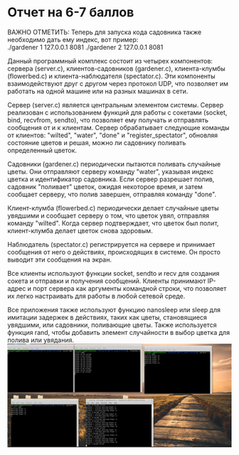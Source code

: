 # Отчет на 6-7 баллов

ВАЖНО ОТМЕТИТЬ:
Теперь для запуска кода садовника также необходимо дать ему индекс, вот пример:<br>
./gardener 1 127.0.0.1 8081
./gardener 2 127.0.0.1 8081

Данный программный комплекс состоит из четырех компонентов: сервера (server.c), клиентов-садовников (gardener.c), клиента-клумбы (flowerbed.c) и клиента-наблюдателя (spectator.c). Эти компоненты взаимодействуют друг с другом через протокол UDP, что позволяет им работать на одной машине или на разных машинах в сети.

Сервер (server.c) является центральным элементом системы. Сервер реализован с использованием функций для работы с сокетами (socket, bind, recvfrom, sendto), что позволяет ему получать и отправлять сообщения от и к клиентам. Сервер обрабатывает следующие команды от клиентов: "wilted", "water", "done" и "register_spectator", обновляя состояние цветов и решая, можно ли садовнику поливать определенный цветок.

Садовники (gardener.c) периодически пытаются поливать случайные цветы. Они отправляют серверу команду "water", указывая индекс цветка и идентификатор садовника. Если сервер разрешает полив, садовник "поливает" цветок, ожидая некоторое время, и затем сообщает серверу, что полив завершен, отправляя команду "done".

Клиент-клумба (flowerbed.c) периодически делает случайные цветы увядшими и сообщает серверу о том, что цветок увял, отправляя команду "wilted". Когда сервер подтверждает, что цветок был полит, клиент-клумба делает цветок снова здоровым.

Наблюдатель (spectator.c) регистрируется на сервере и принимает сообщения от него о действиях, происходящих в системе. Он просто выводит эти сообщения на экран.

Все клиенты используют функции socket, sendto и recv для создания сокета и отправки и получения сообщений. Клиенты принимают IP-адрес и порт сервера как аргументы командной строки, что позволяет их легко настраивать для работы в любой сетевой среде.

Все приложения также используют функцию nanosleep или sleep для имитации задержек в действиях, таких как цветы, становящиеся увядшими, или садовники, поливающие цветы. Также используется функция rand, чтобы добавить элемент случайности в выбор цветка для полива или увядания.
![](https://github.com/mperestoronin/OS_HW4/blob/main/for_6-7_grade/for7points.png)
